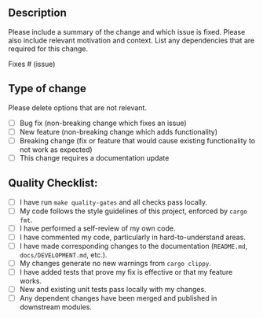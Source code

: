 ## Description

Please include a summary of the change and which issue is fixed. Please also include relevant motivation and context. List any dependencies that are required for this change.

Fixes # (issue)

## Type of change

Please delete options that are not relevant.

- [ ] Bug fix (non-breaking change which fixes an issue)
- [ ] New feature (non-breaking change which adds functionality)
- [ ] Breaking change (fix or feature that would cause existing functionality to not work as expected)
- [ ] This change requires a documentation update

## Quality Checklist:

- [ ] I have run `make quality-gates` and all checks pass locally.
- [ ] My code follows the style guidelines of this project, enforced by `cargo fmt`.
- [ ] I have performed a self-review of my own code.
- [ ] I have commented my code, particularly in hard-to-understand areas.
- [ ] I have made corresponding changes to the documentation (`README.md`, `docs/DEVELOPMENT.md`, etc.).
- [ ] My changes generate no new warnings from `cargo clippy`.
- [ ] I have added tests that prove my fix is effective or that my feature works.
- [ ] New and existing unit tests pass locally with my changes.
- [ ] Any dependent changes have been merged and published in downstream modules.
